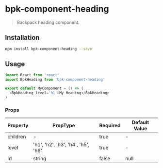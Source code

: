 # bpk-component-heading

> Backpack heading component.

## Installation

```sh
npm install bpk-component-heading --save
```

## Usage

```js
import React from 'react'
import BpkHeading from 'bpk-component-heading'

export default MyComponent = () => (
  <BpkHeading level='h1'>My Heading</BpkHeading>
)
```

### Props

| Property     | PropType                           | Required | Default Value |
| ------------ | ---------------------------------- | -------- | ------------- |
| children     | -                                  | true     | -             |
| level        | 'h1', 'h2', 'h3', 'h4', 'h5', 'h6' | true     | -             |
| id           | string                             | false    | null          |
